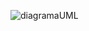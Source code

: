 
![diagramaUML](https://github.com/GabrielBarbosaDaConceicao/triha-java-basico-desafio-uml-poo/assets/86638896/24e64bed-2b5f-4db1-a31f-757026edc1e2)
